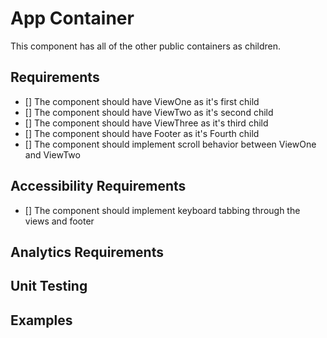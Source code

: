 # App Container

This component has all of the other public containers as children.

## Requirements

* [] The component should have ViewOne as it's first child
* [] The component should have ViewTwo as it's second child
* [] The component should have ViewThree as it's third child
* [] The component should have Footer as it's Fourth child
* [] The component should implement scroll behavior between ViewOne and ViewTwo

## Accessibility Requirements

* [] The component should implement keyboard tabbing through the views and footer

## Analytics Requirements

## Unit Testing

## Examples
